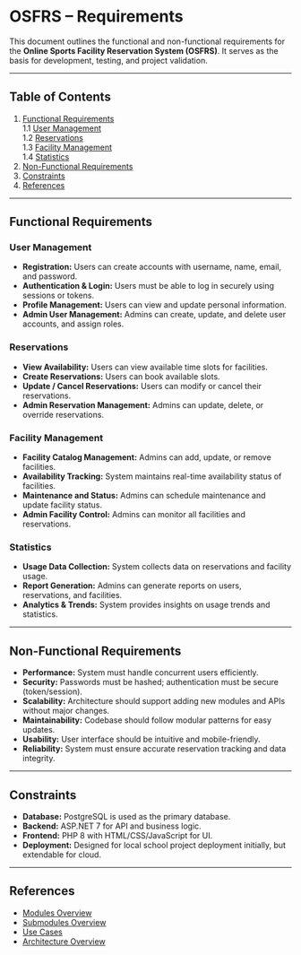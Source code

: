 # OSFRS – Requirements

This document outlines the functional and non-functional requirements for the **Online Sports Facility Reservation System (OSFRS)**. It serves as the basis for development, testing, and project validation.

---

## Table of Contents

1. [Functional Requirements](#functional-requirements)  
   1.1 [User Management](#user-management)  
   1.2 [Reservations](#reservations)  
   1.3 [Facility Management](#facility-management)  
   1.4 [Statistics](#statistics)
2. [Non-Functional Requirements](#non-functional-requirements)
3. [Constraints](#constraints)
4. [References](#references)

---

## Functional Requirements

### User Management

- **Registration:** Users can create accounts with username, name, email, and password.
- **Authentication & Login:** Users must be able to log in securely using sessions or tokens.
- **Profile Management:** Users can view and update personal information.
- **Admin User Management:** Admins can create, update, and delete user accounts, and assign roles.

### Reservations

- **View Availability:** Users can view available time slots for facilities.
- **Create Reservations:** Users can book available slots.
- **Update / Cancel Reservations:** Users can modify or cancel their reservations.
- **Admin Reservation Management:** Admins can update, delete, or override reservations.

### Facility Management

- **Facility Catalog Management:** Admins can add, update, or remove facilities.
- **Availability Tracking:** System maintains real-time availability status of facilities.
- **Maintenance and Status:** Admins can schedule maintenance and update facility status.
- **Admin Facility Control:** Admins can monitor all facilities and reservations.

### Statistics

- **Usage Data Collection:** System collects data on reservations and facility usage.
- **Report Generation:** Admins can generate reports on users, reservations, and facilities.
- **Analytics & Trends:** System provides insights on usage trends and statistics.

---

## Non-Functional Requirements

- **Performance:** System must handle concurrent users efficiently.
- **Security:** Passwords must be hashed; authentication must be secure (token/session).
- **Scalability:** Architecture should support adding new modules and APIs without major changes.
- **Maintainability:** Codebase should follow modular patterns for easy updates.
- **Usability:** User interface should be intuitive and mobile-friendly.
- **Reliability:** System must ensure accurate reservation tracking and data integrity.

---

## Constraints

- **Database:** PostgreSQL is used as the primary database.
- **Backend:** ASP.NET 7 for API and business logic.
- **Frontend:** PHP 8 with HTML/CSS/JavaScript for UI.
- **Deployment:** Designed for local school project deployment initially, but extendable for cloud.

---

## References

- [Modules Overview](modules.md)
- [Submodules Overview](submodules.md)
- [Use Cases](use-cases.md)
- [Architecture Overview](architecture.md)
